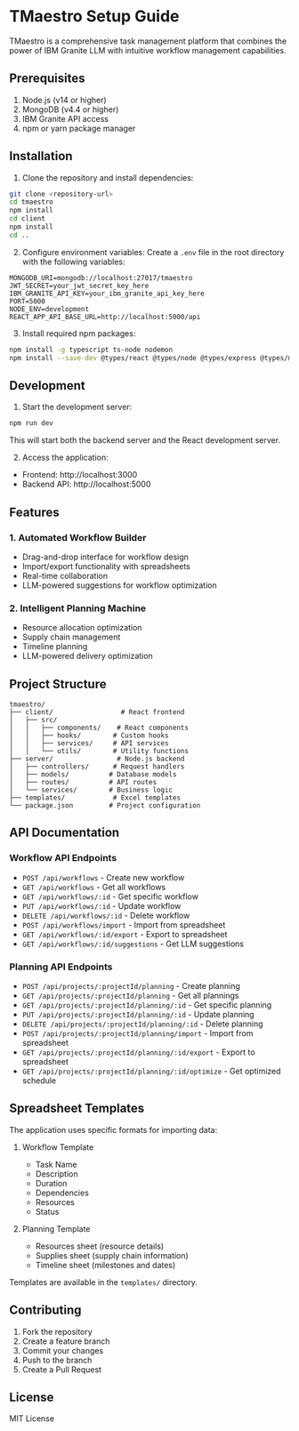 # TMaestro Setup Guide

TMaestro is a comprehensive task management platform that combines the power of IBM Granite LLM with intuitive workflow management capabilities.

## Prerequisites

1. Node.js (v14 or higher)
2. MongoDB (v4.4 or higher)
3. IBM Granite API access
4. npm or yarn package manager

## Installation

1. Clone the repository and install dependencies:
```bash
git clone <repository-url>
cd tmaestro
npm install
cd client
npm install
cd ..
```

2. Configure environment variables:
Create a `.env` file in the root directory with the following variables:
```
MONGODB_URI=mongodb://localhost:27017/tmaestro
JWT_SECRET=your_jwt_secret_key_here
IBM_GRANITE_API_KEY=your_ibm_granite_api_key_here
PORT=5000
NODE_ENV=development
REACT_APP_API_BASE_URL=http://localhost:5000/api
```

3. Install required npm packages:
```bash
npm install -g typescript ts-node nodemon
npm install --save-dev @types/react @types/node @types/express @types/mongoose @types/cors @types/jsonwebtoken @types/bcryptjs @types/multer
```

## Development

1. Start the development server:
```bash
npm run dev
```
This will start both the backend server and the React development server.

2. Access the application:
- Frontend: http://localhost:3000
- Backend API: http://localhost:5000

## Features

### 1. Automated Workflow Builder
- Drag-and-drop interface for workflow design
- Import/export functionality with spreadsheets
- Real-time collaboration
- LLM-powered suggestions for workflow optimization

### 2. Intelligent Planning Machine
- Resource allocation optimization
- Supply chain management
- Timeline planning
- LLM-powered delivery optimization

## Project Structure

```
tmaestro/
├── client/                 # React frontend
│   ├── src/
│   │   ├── components/    # React components
│   │   ├── hooks/        # Custom hooks
│   │   ├── services/     # API services
│   │   └── utils/        # Utility functions
├── server/                # Node.js backend
│   ├── controllers/      # Request handlers
│   ├── models/          # Database models
│   ├── routes/          # API routes
│   └── services/        # Business logic
├── templates/            # Excel templates
└── package.json         # Project configuration
```

## API Documentation

### Workflow API Endpoints

- `POST /api/workflows` - Create new workflow
- `GET /api/workflows` - Get all workflows
- `GET /api/workflows/:id` - Get specific workflow
- `PUT /api/workflows/:id` - Update workflow
- `DELETE /api/workflows/:id` - Delete workflow
- `POST /api/workflows/import` - Import from spreadsheet
- `GET /api/workflows/:id/export` - Export to spreadsheet
- `GET /api/workflows/:id/suggestions` - Get LLM suggestions

### Planning API Endpoints

- `POST /api/projects/:projectId/planning` - Create planning
- `GET /api/projects/:projectId/planning` - Get all plannings
- `GET /api/projects/:projectId/planning/:id` - Get specific planning
- `PUT /api/projects/:projectId/planning/:id` - Update planning
- `DELETE /api/projects/:projectId/planning/:id` - Delete planning
- `POST /api/projects/:projectId/planning/import` - Import from spreadsheet
- `GET /api/projects/:projectId/planning/:id/export` - Export to spreadsheet
- `GET /api/projects/:projectId/planning/:id/optimize` - Get optimized schedule

## Spreadsheet Templates

The application uses specific formats for importing data:

1. Workflow Template
   - Task Name
   - Description
   - Duration
   - Dependencies
   - Resources
   - Status

2. Planning Template
   - Resources sheet (resource details)
   - Supplies sheet (supply chain information)
   - Timeline sheet (milestones and dates)

Templates are available in the `templates/` directory.

## Contributing

1. Fork the repository
2. Create a feature branch
3. Commit your changes
4. Push to the branch
5. Create a Pull Request

## License

MIT License 